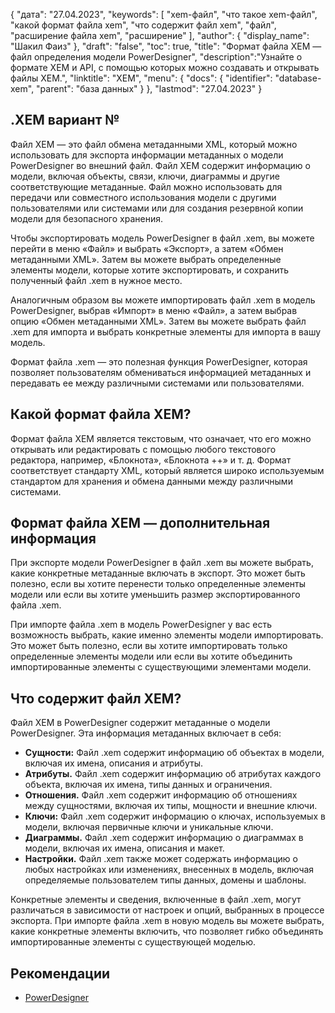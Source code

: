 {
"дата": "27.04.2023",
  "keywords": [
"xem-файл",
"что такое xem-файл",
"какой формат файла xem",
"что содержит файл xem",
"файл",
"расширение файла xem",
"расширение"
],
  "author": {
"display_name": "Шакил Фаиз"
},
"draft": "false",
"toc": true,
"title": "Формат файла XEM — файл определения модели PowerDesigner",
  "description":"Узнайте о формате XEM и API, с помощью которых можно создавать и открывать файлы XEM.",
"linktitle": "XEM",
  "menu": {
    "docs": {
      "identifier": "database-xem",
"parent": "база данных"
}
},
"lastmod": "27.04.2023"
}

## .XEM вариант №

Файл XEM — это файл обмена метаданными XML, который можно использовать для экспорта информации метаданных о модели PowerDesigner во внешний файл. Файл XEM содержит информацию о модели, включая объекты, связи, ключи, диаграммы и другие соответствующие метаданные. Файл можно использовать для передачи или совместного использования модели с другими пользователями или системами или для создания резервной копии модели для безопасного хранения.

Чтобы экспортировать модель PowerDesigner в файл .xem, вы можете перейти в меню «Файл» и выбрать «Экспорт», а затем «Обмен метаданными XML». Затем вы можете выбрать определенные элементы модели, которые хотите экспортировать, и сохранить полученный файл .xem в нужное место.

Аналогичным образом вы можете импортировать файл .xem в модель PowerDesigner, выбрав «Импорт» в меню «Файл», а затем выбрав опцию «Обмен метаданными XML». Затем вы можете выбрать файл .xem для импорта и выбрать конкретные элементы для импорта в вашу модель.

Формат файла .xem — это полезная функция PowerDesigner, которая позволяет пользователям обмениваться информацией метаданных и передавать ее между различными системами или пользователями.

## Какой формат файла XEM?

Формат файла XEM является текстовым, что означает, что его можно открывать или редактировать с помощью любого текстового редактора, например, «Блокнота», «Блокнота ++» и т. д. Формат соответствует стандарту XML, который является широко используемым стандартом для хранения и обмена данными между различными системами.

## Формат файла XEM — дополнительная информация

При экспорте модели PowerDesigner в файл .xem вы можете выбрать, какие конкретные метаданные включать в экспорт. Это может быть полезно, если вы хотите перенести только определенные элементы модели или если вы хотите уменьшить размер экспортированного файла .xem.

При импорте файла .xem в модель PowerDesigner у вас есть возможность выбрать, какие именно элементы модели импортировать. Это может быть полезно, если вы хотите импортировать только определенные элементы модели или если вы хотите объединить импортированные элементы с существующими элементами модели.

## Что содержит файл XEM?

Файл XEM в PowerDesigner содержит метаданные о модели PowerDesigner. Эта информация метаданных включает в себя:

- **Сущности:** Файл .xem содержит информацию об объектах в модели, включая их имена, описания и атрибуты.
- **Атрибуты.** Файл .xem содержит информацию об атрибутах каждого объекта, включая их имена, типы данных и ограничения.
- **Отношения.** Файл .xem содержит информацию об отношениях между сущностями, включая их типы, мощности и внешние ключи.
- **Ключи:** Файл .xem содержит информацию о ключах, используемых в модели, включая первичные ключи и уникальные ключи.
- **Диаграммы.** Файл .xem содержит информацию о диаграммах в модели, включая их имена, описания и макет.
- **Настройки.** Файл .xem также может содержать информацию о любых настройках или изменениях, внесенных в модель, включая определяемые пользователем типы данных, домены и шаблоны.

Конкретные элементы и сведения, включенные в файл .xem, могут различаться в зависимости от настроек и опций, выбранных в процессе экспорта. При импорте файла .xem в новую модель вы можете выбрать, какие конкретные элементы включить, что позволяет гибко объединять импортированные элементы с существующей моделью.

## Рекомендации
* [PowerDesigner](https://en.wikipedia.org/wiki/PowerDesigner)

